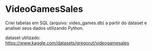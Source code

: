 # VideoGamesSales
Criei tabelas em SQL (arquivo: video_games.db) a partir do dataset e analisei seus dados utilizando Python.



dataset utilizado: https://www.kaggle.com/datasets/gregorut/videogamesales

